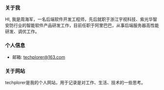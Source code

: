 ### 关于我
HI, 我是周海军，一名后端软件开发工程师，先后就职于浙江宇视科技、紫光华智安防行业的智能软件产品研发工作，目前任职于阿里巴巴，从事后端服务器高性能研发、调优工作。

### 个人信息
- 邮箱: techplorer@163.com

### 关于网站
techplorer是我的个人网站，用于记录是对工作、生活、技术的一些思考。